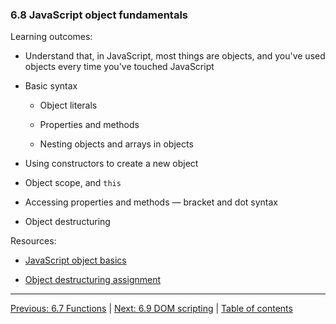 ### 6.8 JavaScript object fundamentals

Learning outcomes:

- Understand that, in JavaScript, most things are objects, and you've used objects every time you've touched JavaScript

- Basic syntax

  - Object literals

  - Properties and methods

  - Nesting objects and arrays in objects

- Using constructors to create a new object

- Object scope, and `this`

- Accessing properties and methods — bracket and dot syntax

- Object destructuring

Resources:

- [JavaScript object basics](https://developer.mozilla.org/docs/Learn/JavaScript/Objects/Basics)

- [Object destructuring assignment](https://developer.mozilla.org/docs/Web/JavaScript/Reference/Operators/Destructuring_assignment)

---

[Previous: 6.7 Functions](/curriculum/2-core/3-scripting/6-07-functions.md) | [Next: 6.9 DOM scripting](/curriculum/2-core/3-scripting/6-09-dom-scripting.md) | [Table of contents](/TOC.md)
